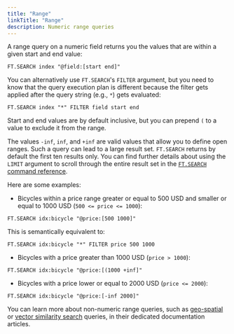 ```yaml
---
title: "Range"
linkTitle: "Range"
description: Numeric range queries
---
```


A range query on a numeric field returns you the values that are within a given start and end value:

```
FT.SEARCH index "@field:[start end]"
```

You can alternatively use `FT.SEARCH`'s `FILTER` argument, but you need to know that the query execution plan is different because the filter gets applied after the query string (e.g., `*`) gets evaluated:

```
FT.SEARCH index "*" FILTER field start end
```

Start and end values are by default inclusive, but you can prepend `(` to a value to exclude it from the range.

The values `-inf`, `inf`, and `+inf` are valid values that allow you to define open ranges. Such a query can lead to a large result set. `FT.SEARCH` returns by default the first ten results only. You can find further details about using the `LIMIT` argument to scroll through the entire result set in the [`FT.SEARCH` command reference](/commands/ft.search/).

Here are some examples:

* Bicycles within a price range greater or equal to 500 USD and smaller or equal to 1000 USD (`500 <= price <= 1000`):

```
FT.SEARCH idx:bicycle "@price:[500 1000]"
```

This is semantically equivalent to:

```
FT.SEARCH idx:bicycle "*" FILTER price 500 1000
```

* Bicycles with a price greater than 1000 USD (`price > 1000`):

```
FT.SEARCH idx:bicycle "@price:[(1000 +inf]"
```

* Bicycles with a price lower or equal to 2000 USD (`price <= 2000`):

```
FT.SEARCH idx:bicycle "@price:[-inf 2000]"
```

You can learn more about non-numeric range queries, such as [geo-spatial](TODO) or [vector similarity search](TODO) queries, in their dedicated documentation articles.